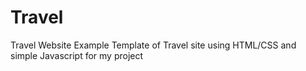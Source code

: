 # Travel
Travel Website Example
Template of Travel site using HTML/CSS and simple Javascript for my project
